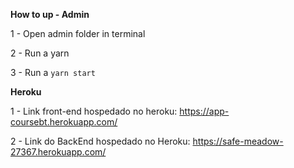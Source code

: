 **How to up - Admin**

1 - Open admin folder in terminal

2 - Run a yarn

3 - Run a `yarn start`

**Heroku**

1 - Link front-end hospedado no heroku: https://app-coursebt.herokuapp.com/  

2 - Link do BackEnd hospedado no Heroku: https://safe-meadow-27367.herokuapp.com/
